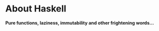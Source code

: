 About Haskell
=============

#### Pure functions, laziness, immutability and other frightening words...
